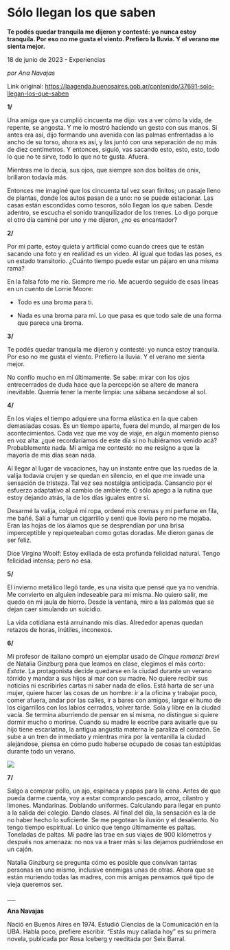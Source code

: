 # Sólo llegan los que saben

**Te podés quedar tranquila me dijeron y contesté: yo nunca estoy tranquila. Por eso no me gusta el viento. Prefiero la lluvia. Y el verano me sienta mejor.**

18 de junio de 2023 - Experiencias

_por Ana Navajas_

Link original: https://laagenda.buenosaires.gob.ar/contenido/37691-solo-llegan-los-que-saben



**1/**




Una amiga que ya cumplió cincuenta me dijo: vas a ver cómo la vida, de repente, se angosta. Y me lo mostró haciendo un gesto con sus manos. Si antes era así, dijo formando una avenida con las palmas enfrentadas a lo ancho de su torso, ahora es así, y las juntó con una separación de no más de diez centímetros. Y entonces, siguió, vas sacando esto, esto, esto, todo lo que no te sirve, todo lo que no te gusta. Afuera.




Mientras me lo decía, sus ojos, que siempre son dos bolitas de onix, brillaron todavía más.




Entonces me imaginé que los cincuenta tal vez sean finitos; un pasaje lleno de plantas, donde los autos pasan de a uno: no se puede estacionar. Las casas están escondidas como tesoros, sólo llegan los que saben. Desde adentro, se escucha el sonido tranquilizador de los trenes. Lo digo porque el otro día caminé por uno y me dijeron, ¿no es encantador?




**2/**




Por mi parte, estoy quieta y artificial como cuando crees que te están sacando una foto y en realidad es un video. Al igual que todas las poses, es un estado transitorio. ¿Cuánto tiempo puede estar un pájaro en una misma rama?




En la falsa foto me río. Siempre me río. Me acuerdo seguido de esas líneas en un cuento de Lorrie Moore:




- Todo es una broma para ti.




- Nada es una broma para mi. Lo que pasa es que todo sale de una forma que parece una broma.




**3/**




Te podés quedar tranquila me dijeron y contesté: yo nunca estoy tranquila. Por eso no me gusta el viento. Prefiero la lluvia. Y el verano me sienta mejor.




No confío mucho en mí últimamente. Se sabe: mirar con los ojos entrecerrados de duda hace que la percepción se altere de manera inevitable. Querría tener la mente limpia: una sábana secándose al sol.




**4/**




En los viajes el tiempo adquiere una forma elástica en la que caben demasiadas cosas. Es un tiempo aparte, fuera del mundo, al margen de los acontecimientos. Cada vez que me voy de viaje, en algún momento pienso en voz alta: ¿qué recordaríamos de este día si no hubiéramos venido acá? Probablemente nada. Mi amiga me contestó: no me resigno a que la mayoría de mis días sean nada.




Al llegar al lugar de vacaciones, hay un instante entre que las ruedas de la valija todavía crujen y se quedan en silencio, en el que me invade una sensación de tristeza. Tal vez sea nostalgia anticipada. Cansancio por el esfuerzo adaptativo al cambio de ambiente. O sólo apego a la rutina que estoy dejando atrás, la de los días iguales entre sí.




Desarmé la valija, colgué mi ropa, ordené mis cremas y mi perfume en fila, me bañé. Salí a fumar un cigarrillo y sentí que llovía pero no me mojaba. Eran las hojas de los álamos que se desprendían por una brisa imperceptible y repiqueteaban como gotas doradas. Me dieron ganas de ser feliz.




Dice Virgina Woolf: Estoy exiliada de esta profunda felicidad natural. Tengo felicidad intensa; pero no esa.




**5/**




El invierno metálico llegó tarde, es una visita que pensé que ya no vendría. Me convierto en alguien indeseable para mi misma. No quiero salir, me quedo en mi jaula de hierro. Desde la ventana, miro a las palomas que se dejan caer simulando un suicidio.




La vida cotidiana está arruinando mis días. Alrededor apenas quedan retazos de horas, inútiles, inconexos.




**6/**




Mi profesor de italiano compró un ejemplar usado de *Cinque romanzi brevi* de Natalia Ginzburg para que leamos en clase, elegimos el más corto: *Estate*. La protagonista decide quedarse en la ciudad durante un verano tórrido y mandar a sus hijos al mar con su madre. No quiere recibir sus noticias ni escribirles cartas ni saber nada de ellos. Está harta de ser una mujer, quiere hacer las cosas de un hombre: ir a la oficina y trabajar poco, comer afuera, andar por las calles, ir a bares con amigos, largar el humo de los cigarrillos con los labios cerrados, volver tarde. Sola y libre en la ciudad vacía. Se termina aburriendo de pensar en sí misma, no distingue si quiere dormir mucho o morirse. Cuando su madre le escribe para avisarle que su hijo tiene escarlatina, la antigua angustia materna le paraliza el corazón. Se sube a un tren de inmediato y mientras mira por la ventanilla la ciudad alejándose, piensa en cómo pudo haberse ocupado de cosas tan estúpidas durante todo un verano.




![](https://cdn.feater.me/files/images/1295586/dab83230-8d06-42ca-b1ca-32a52d7f2cd5.jpg)




**7/**




Salgo a comprar pollo, un ajo, espinaca y papas para la cena. Antes de que pueda darme cuenta, voy a estar comprando pescado, arroz, cilantro y limones. Mandarinas. Doblando uniformes. Calculando para llegar en punto a la salida del colegio. Dando clases. Al final del día, la sensación es la de no haber hecho lo suficiente. Se me pegotean la ilusión y el desaliento. No tengo tiempo espiritual. Lo único que tengo últimamente es paltas. Toneladas de paltas. Mi padre las trae en sus viajes de 900 kilómetros y después nos amenaza: no nos va a traer más si las dejamos pudriéndose en un cajón.




Natalia Ginzburg se pregunta cómo es posible que convivan tantas personas en uno mismo, inclusive enemigas unas de otras. Ahora que se están muriendo todas las madres, con mis amigas pensamos qué tipo de vieja queremos ser.




\_\_\_




**Ana Navajas**




Nació en Buenos Aires en 1974. Estudió Ciencias de la Comunicación en la UBA. Habla poco, prefiere escribir. “Estás muy callada hoy” es su primera novela, publicada por Rosa Iceberg y reeditada por Seix Barral.



